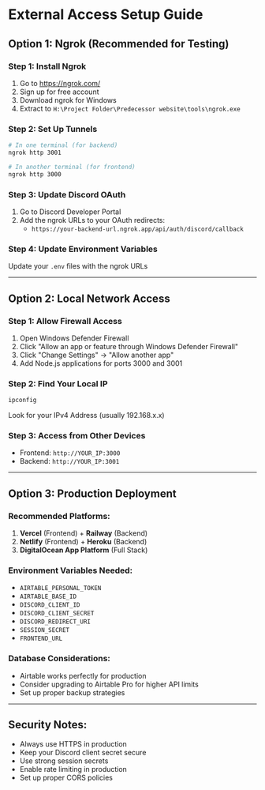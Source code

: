 # External Access Setup Guide

## Option 1: Ngrok (Recommended for Testing)

### Step 1: Install Ngrok
1. Go to https://ngrok.com/
2. Sign up for free account
3. Download ngrok for Windows
4. Extract to `H:\Project Folder\Predecessor website\tools\ngrok.exe`

### Step 2: Set Up Tunnels
```bash
# In one terminal (for backend)
ngrok http 3001

# In another terminal (for frontend) 
ngrok http 3000
```

### Step 3: Update Discord OAuth
1. Go to Discord Developer Portal
2. Add the ngrok URLs to your OAuth redirects:
   - `https://your-backend-url.ngrok.app/api/auth/discord/callback`

### Step 4: Update Environment Variables
Update your `.env` files with the ngrok URLs

---

## Option 2: Local Network Access

### Step 1: Allow Firewall Access
1. Open Windows Defender Firewall
2. Click "Allow an app or feature through Windows Defender Firewall"
3. Click "Change Settings" → "Allow another app"
4. Add Node.js applications for ports 3000 and 3001

### Step 2: Find Your Local IP
```cmd
ipconfig
```
Look for your IPv4 Address (usually 192.168.x.x)

### Step 3: Access from Other Devices
- Frontend: `http://YOUR_IP:3000`
- Backend: `http://YOUR_IP:3001`

---

## Option 3: Production Deployment

### Recommended Platforms:
1. **Vercel** (Frontend) + **Railway** (Backend)
2. **Netlify** (Frontend) + **Heroku** (Backend)
3. **DigitalOcean App Platform** (Full Stack)

### Environment Variables Needed:
- `AIRTABLE_PERSONAL_TOKEN`
- `AIRTABLE_BASE_ID`
- `DISCORD_CLIENT_ID`
- `DISCORD_CLIENT_SECRET`
- `DISCORD_REDIRECT_URI`
- `SESSION_SECRET`
- `FRONTEND_URL`

### Database Considerations:
- Airtable works perfectly for production
- Consider upgrading to Airtable Pro for higher API limits
- Set up proper backup strategies

---

## Security Notes:
- Always use HTTPS in production
- Keep your Discord client secret secure
- Use strong session secrets
- Enable rate limiting in production
- Set up proper CORS policies